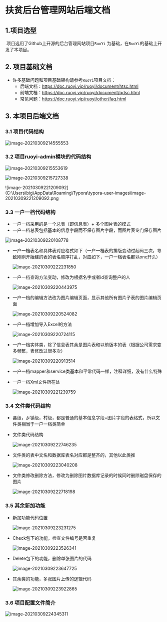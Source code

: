 # **扶贫后台管理网站后端文档**



## 1.项目选型

​	 项目选用了Github上开源的后台管理网站项目`RuoYi` 为基础，在`RuoYi`的基础上开发了本项目。

## 2. 项目基础文档

- 许多基础问题和项目基础架构请参考`RuoYi`项目文档：
  - 后端文档：https://doc.ruoyi.vip/ruoyi/document/htsc.html
  - 前端文档：https://doc.ruoyi.vip/ruoyi/document/qdsc.html
  - 常见问题：https://doc.ruoyi.vip/ruoyi/other/faq.html

##  3. 本项目后端文档

### 3.1 项目代码结构

![image-20210309214555553](C:\Users\big\AppData\Roaming\Typora\typora-user-images\image-20210309214555553.png)

###   3.2 项目ruoyi-admin模块的代码结构

![image-20210309215553619](C:\Users\big\AppData\Roaming\Typora\typora-user-images\image-20210309215553619.png)

![image-20210309215727338](C:\Users\big\AppData\Roaming\Typora\typora-user-images\image-20210309215727338.png)

![image-20210309221209092](C:\Users\big\AppData\Roaming\Typora\typora-user-images\image-20210309221209092.png

###  3.3 一户一档代码结构

- 一户一档采用的是一个总表（即信息表）+ 多个图片表的模式
- 一户一档总表包括基本的信息字段而不保存图片字段，而图片表专门保存图片

![image-20210309220108778](C:\Users\big\AppData\Roaming\Typora\typora-user-images\image-20210309220108778.png)

- 一户一档表名和具体表对应格式如下（一户一档表的排版变动过起码三次，导致刚刚开始建的表的表名顺序打乱，对应如下，一户一档表名都以one开头）

  ![image-20210309222231850](C:\Users\big\AppData\Roaming\Typora\typora-user-images\image-20210309222231850.png)

- 一户一档查询方法变动，修改为根据名字或者id查询整户的人

  ![image-20210309220443975](C:\Users\big\AppData\Roaming\Typora\typora-user-images\image-20210309220443975.png)

- 一户一档的编辑方法改为图片编辑页面，显示其他所有图片子表的图片编辑页面

  ![image-20210309220524082](C:\Users\big\AppData\Roaming\Typora\typora-user-images\image-20210309220524082.png)

- 一户一档增加导入Excel的方法

  ![image-20210309220724115](C:\Users\big\AppData\Roaming\Typora\typora-user-images\image-20210309220724115.png)

- 一户一档实体类，除了信息表其余是图片表和以前版本的表（根据公司需求变多频繁，表修改过很多次）

  ![image-20210309220913514](C:\Users\big\AppData\Roaming\Typora\typora-user-images\image-20210309220913514.png)

- 一户一档mapper和service类基本和平常代码一样，注释详细，没有什么特殊

- 一户一档Xml文件所在处

  ![image-20210309221239759](C:\Users\big\AppData\Roaming\Typora\typora-user-images\image-20210309221239759.png)

### 3.4 文件类代码结构

- 县级，乡镇级，村级，都是普通的基本信息字段+图片字段的表格式，所以文件类相当于一户一档类简单

- 文件类代码结构

  ![image-20210309222746235](C:\Users\big\AppData\Roaming\Typora\typora-user-images\image-20210309222746235.png)

- 文件类的表中文名和数据库表名对应都是整齐的，其他以此类推

  ![image-20210309223040208](C:\Users\big\AppData\Roaming\Typora\typora-user-images\image-20210309223040208.png)

  

- 文件类修改删除方法，修改为删除图片数据库记录的时候同时删除磁盘保存的图片

  ![image-20210309222718198](C:\Users\big\AppData\Roaming\Typora\typora-user-images\image-20210309222718198.png)

### 3.5 其余新加功能

- 新加功能代码位置

  ![image-20210309223231275](C:\Users\big\AppData\Roaming\Typora\typora-user-images\image-20210309223231275.png)

- Check包下的功能，检查文件编号是否重复

  ![image-20210309223526341](C:\Users\big\AppData\Roaming\Typora\typora-user-images\image-20210309223526341.png)

- Delete包下的功能，删除单张图片的代码

  ![image-20210309223647725](C:\Users\big\AppData\Roaming\Typora\typora-user-images\image-20210309223647725.png)

- 其余类的功能，多张图片上传的逻辑代码

  ![image-20210309223922865](C:\Users\big\AppData\Roaming\Typora\typora-user-images\image-20210309223922865.png)



###  3.6 项目配置文件简介

![image-20210309224345311](C:\Users\big\AppData\Roaming\Typora\typora-user-images\image-20210309224345311.png)

































